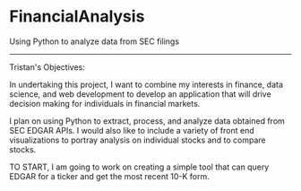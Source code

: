 FinancialAnalysis
=================

Using Python to analyze data from SEC filings

------

Tristan's Objectives:

In undertaking this project, I want to combine my interests in finance, data science, and 
web development to develop an application that will drive decision making for individuals 
in financial markets.

I plan on using Python to extract, process, and analyze data obtained from SEC EDGAR APIs. 
I would also like to include a variety of front end visualizations to portray analysis on 
individual stocks and to compare stocks.

TO START, I am going to work on creating a simple tool that can query EDGAR for a ticker 
and get the most recent 10-K form.